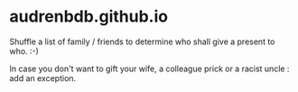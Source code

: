 # audrenbdb.github.io

Shuffle a list of family / friends to determine who shall give a present to who. :-)

In case you don't want to gift your wife, a colleague prick or a racist uncle : add an exception.
